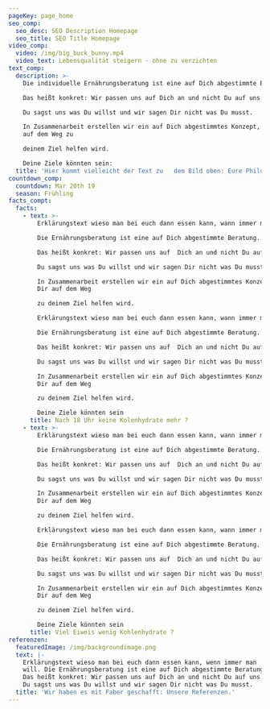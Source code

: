 ```yaml
---
pageKey: page_home
seo_comp:
  seo_desc: SEO Description Homepage
  seo_title: SEO Title Homepage
video_comp:
  video: /img/big_buck_bunny.mp4
  video_text: Lebensqualität steigern - ohne zu verzichten
text_comp:
  description: >-
    Die individuelle Ernährungsberatung ist eine auf Dich abgestimmte Beratung. 

    Das heißt konkret: Wir passen uns auf Dich an und nicht Du auf uns.

    Du sagst uns was Du willst und wir sagen Dir nicht was Du musst. 

    In Zusammenarbeit erstellen wir ein auf Dich abgestimmtes Konzept, das Dir
    auf dem Weg zu 

    deinem Ziel helfen wird. 

    Deine Ziele könnten sein:
  title: 'Hier kommt vielleicht der Text zu   dem Bild oben: Eure Philosophie?'
countdown_comp:
  countdown: Mar 20th 19
  season: Frühling
facts_compt:
  facts:
    - text: >-
        Erklärungstext wieso man bei euch dann essen kann, wann immer man will. 

        Die Ernährungsberatung ist eine auf Dich abgestimmte Beratung. 

        Das heißt konkret: Wir passen uns auf  Dich an und nicht Du auf uns. 

        Du sagst uns was Du willst und wir sagen Dir nicht was Du musst. 

        In Zusammenarbeit erstellen wir ein auf Dich abgestimmtes Konzept, das
        Dir auf dem Weg 

        zu deinem Ziel helfen wird. 

        Erklärungstext wieso man bei euch dann essen kann, wann immer man will. 

        Die Ernährungsberatung ist eine auf Dich abgestimmte Beratung. 

        Das heißt konkret: Wir passen uns auf  Dich an und nicht Du auf uns. 

        Du sagst uns was Du willst und wir sagen Dir nicht was Du musst. 

        In Zusammenarbeit erstellen wir ein auf Dich abgestimmtes Konzept, das
        Dir auf dem Weg 

        zu deinem Ziel helfen wird. 

        Deine Ziele könnten sein
      title: Nach 18 Uhr keine Kolenhydrate mehr ?
    - text: >-
        Erklärungstext wieso man bei euch dann essen kann, wann immer man will. 

        Die Ernährungsberatung ist eine auf Dich abgestimmte Beratung. 

        Das heißt konkret: Wir passen uns auf  Dich an und nicht Du auf uns. 

        Du sagst uns was Du willst und wir sagen Dir nicht was Du musst. 

        In Zusammenarbeit erstellen wir ein auf Dich abgestimmtes Konzept, das
        Dir auf dem Weg 

        zu deinem Ziel helfen wird. 

        Erklärungstext wieso man bei euch dann essen kann, wann immer man will. 

        Die Ernährungsberatung ist eine auf Dich abgestimmte Beratung. 

        Das heißt konkret: Wir passen uns auf  Dich an und nicht Du auf uns. 

        Du sagst uns was Du willst und wir sagen Dir nicht was Du musst. 

        In Zusammenarbeit erstellen wir ein auf Dich abgestimmtes Konzept, das
        Dir auf dem Weg 

        zu deinem Ziel helfen wird. 

        Deine Ziele könnten sein
      title: Viel Eiweis wenig Kohlenhydrate ?
referenzen:
  featuredImage: /img/backgroundimage.png
  text: |-
    Erklärungstext wieso man bei euch dann essen kann, wenn immer man
    will. Die Ernährungsberatung ist eine auf Dich abgestimmte Beratung.
    Das heißt konkret: Wir passen uns auf Dich an und nicht Du auf uns.
    Du sagst uns was Du willst und wir sagen Dir nicht was Du musst.
  title: 'Wir haben es mit Faber geschafft: Unsere Referenzen.'
---
```


